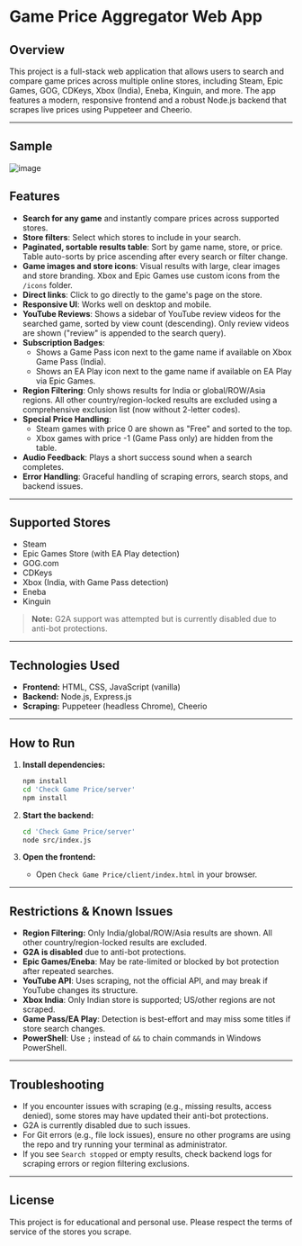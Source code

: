 # Game Price Aggregator Web App

## Overview

This project is a full-stack web application that allows users to search and compare game prices across multiple online stores, including Steam, Epic Games, GOG, CDKeys, Xbox (India), Eneba, Kinguin, and more. The app features a modern, responsive frontend and a robust Node.js backend that scrapes live prices using Puppeteer and Cheerio.

---
## Sample

![image](https://github.com/user-attachments/assets/fd88b865-cfec-4c20-838e-50278488382b)

## Features

- **Search for any game** and instantly compare prices across supported stores.
- **Store filters**: Select which stores to include in your search.
- **Paginated, sortable results table**: Sort by game name, store, or price. Table auto-sorts by price ascending after every search or filter change.
- **Game images and store icons**: Visual results with large, clear images and store branding. Xbox and Epic Games use custom icons from the `/icons` folder.
- **Direct links**: Click to go directly to the game's page on the store.
- **Responsive UI**: Works well on desktop and mobile.
- **YouTube Reviews**: Shows a sidebar of YouTube review videos for the searched game, sorted by view count (descending). Only review videos are shown ("review" is appended to the search query).
- **Subscription Badges**: 
  - Shows a Game Pass icon next to the game name if available on Xbox Game Pass (India).
  - Shows an EA Play icon next to the game name if available on EA Play via Epic Games.
- **Region Filtering**: Only shows results for India or global/ROW/Asia regions. All other country/region-locked results are excluded using a comprehensive exclusion list (now without 2-letter codes).
- **Special Price Handling**:
  - Steam games with price 0 are shown as "Free" and sorted to the top.
  - Xbox games with price -1 (Game Pass only) are hidden from the table.
- **Audio Feedback**: Plays a short success sound when a search completes.
- **Error Handling**: Graceful handling of scraping errors, search stops, and backend issues.

---

## Supported Stores

- Steam
- Epic Games Store (with EA Play detection)
- GOG.com
- CDKeys
- Xbox (India, with Game Pass detection)
- Eneba
- Kinguin

> **Note:** G2A support was attempted but is currently disabled due to anti-bot protections.

---

## Technologies Used

- **Frontend:** HTML, CSS, JavaScript (vanilla)
- **Backend:** Node.js, Express.js
- **Scraping:** Puppeteer (headless Chrome), Cheerio

---

## How to Run

1. **Install dependencies:**
   ```sh
   npm install
   cd 'Check Game Price/server'
   npm install
   ```

2. **Start the backend:**
   ```sh
   cd 'Check Game Price/server'
   node src/index.js
   ```

3. **Open the frontend:**
   - Open `Check Game Price/client/index.html` in your browser.

---

## Restrictions & Known Issues

- **Region Filtering:** Only India/global/ROW/Asia results are shown. All other country/region-locked results are excluded.
- **G2A is disabled** due to anti-bot protections.
- **Epic Games/Eneba**: May be rate-limited or blocked by bot protection after repeated searches.
- **YouTube API**: Uses scraping, not the official API, and may break if YouTube changes its structure.
- **Xbox India**: Only Indian store is supported; US/other regions are not scraped.
- **Game Pass/EA Play**: Detection is best-effort and may miss some titles if store search changes.
- **PowerShell**: Use `;` instead of `&&` to chain commands in Windows PowerShell.

---

## Troubleshooting

- If you encounter issues with scraping (e.g., missing results, access denied), some stores may have updated their anti-bot protections.
- G2A is currently disabled due to such issues.
- For Git errors (e.g., file lock issues), ensure no other programs are using the repo and try running your terminal as administrator.
- If you see `Search stopped` or empty results, check backend logs for scraping errors or region filtering exclusions.

---

## License

This project is for educational and personal use. Please respect the terms of service of the stores you scrape.
